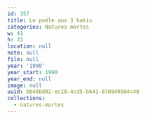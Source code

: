 ```yaml
---
id: 357
title: Le poéle aux 3 kakis
categories: Natures mortes
w: 41
h: 33
location: null
note: null
file: null
year: '1990'
year_start: 1990
year_end: null
image: null
uuid: bb486d02-ec18-4cd5-b641-87d949b04c48
collections:
  - natures-mortes
---
```


